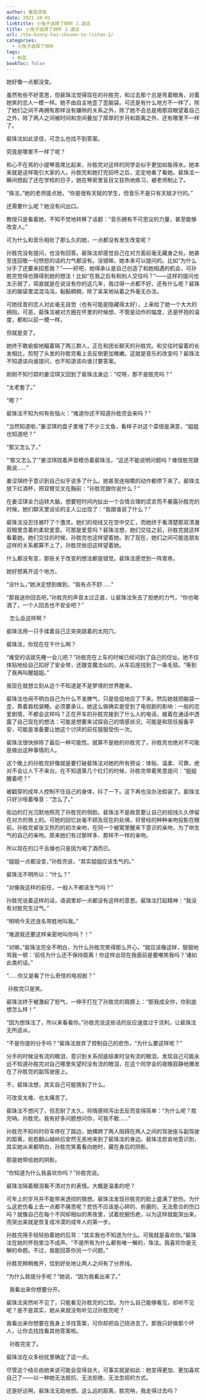 ```yaml
---
author: 番茄烫饭
date: 2021-10-01
linktitle: 小兔子选择了倾听 2.遥远
title: 小兔子选择了倾听 2.遥远
url: /the-bunny-has-chosen-to-listen-2/
categories:
  - 小兔子选择了倾听
tags:
  - 粉蓝
bookToc: false
---
```


她好像一点都没变。
 
<!--more-->

虽然有些不好意思，但裴珠泫觉得现在的孙胜完，和过去那个总是弯着眼角，对着她笑的恋人一模一样。她不由自主地歪了歪脑袋。可还是有什么地方不一样了。除了她们之间不再拥有那样没有嫌隙的关系之外，除了她不会总是用那双眼望着自己之外，除了两人之间被时间和空间叠加了厚厚的岁月和距离之外，还有哪里不一样了。

裴珠泫如此坚信，可怎么也找不到答案。

究竟是哪里不一样了呢？

和心不在焉的小提琴首席比起来，孙胜完对这样的同学会似乎更加如鱼得水。她本来就是这样吸引大家的人。孙胜完和她打完招呼之后，定定地看了看她。裴珠泫一瞬间想起了还在学校的日子，她在琴房里盲目又狂热地练习，被老师制止了。

“珠泫，”她的老师提点她，“你是很有天赋的学生，但音乐不是只有天赋才行的。”

还需要什么呢？她没有问出口。

教授只是看着她，不知不觉地转移了话题：“音乐拥有不可思议的力量，甚至能够改变人。”

可为什么和音乐相处了那么久的她，一点都没有发生改变呢？

孙胜完没有提问，也没有回答。裴珠泫却感觉自己在对方面前毫无藏身之处。她甚至连回敬一句愤怒的话的力气都没有。没错嘛，她本来可以提问的。比如“为什么分手了还要来招惹我？”——好吧，她得承认是自己创造了和她相遇的机会，可孙胜完觉得也猜得到她的想法！比如“在我之后有和别人交往吗？”——这样的提问也太示弱了，简直就是在说没有你的这几年，我过得一点都不好。还有什么呢？裴珠泫的脑袋里混混沌沌，黏黏稠稠，除了呆呆地站着之外毫无办法。

可她往昔的恋人对此毫无自觉（也有可能是隐藏得太好），上来给了她一个大大的拥抱。可恶，裴珠泫被对方圈在怀里的时候想，不管是动作的幅度，还是怀抱的温度，都和以前一模一样。

但就是变了。

她终于敢偷偷地瞄着隔了两三群人，正在和团长聊天的孙胜完。和交往时留着的长发相比，剪短了头发的孙胜完看上去反倒更加稚嫩。这就是音乐的改变吗？裴珠泫不知道该向谁提问，也不知道该向谁讨要答案。

刚刚不知行踪的姜涩琪又回到了裴珠泫身边：“哎呀，那不是胜完吗？”

“太老套了。”

“嗯？”

裴珠泫不知为何有些恼火：“难道你还不知道孙胜完会来吗？”

“当然知道啦，”姜涩琪的盘子里堆了不少三文鱼，看样子对这个菜很是满意，“姐姐也知道吧？”

“那又怎么了。”

“‘那又怎么了’”姜涩琪捏着声音模仿着裴珠泫，“这还不能说明问题吗？难怪胜完跟我说……”

姜涩琪终于意识到自己似乎说多了什么。她甚至连咀嚼的动作都停下来了。裴珠泫放下红酒杯，把双臂交叉在胸前：“孙胜完跟你说什么？”

在姜涩琪全力运转大脑，想要短时间内扯出一个合情合理的谎言而不暴露孙胜完的时候，她们聊天里谈论的主人公出现了：“我跟谁说了什么？”

裴珠泫没忍住被吓了个激灵。她们的视线又在空中交汇，而她终于看清楚那双清澈双眼里含着的柔软爱意。可那是爱意吗？裴珠泫想，她们交往之前，孙胜完就这样看着她。她们交往的时候，孙胜完也这样望着她。到了现在，她们之间可能连朋友这样的关系都算不上了，孙胜完依旧这样望着她。

什么都没有变，那些关于改变的想法都是错觉。裴珠泫感觉到一阵胃疼。

她好想离开这个地方。

“没什么，”她决定想到做到，“我有点不舒……”

“那我送你回去吧，”孙胜完的声音太过正直，让裴珠泫失去了拒绝的力气，“你也喝酒了，一个人回去也不安全吧？”


 
怎么会这样啊？

裴珠泫用一只手揉着自己正突突跳着的太阳穴。

裴珠泫，你现在在干什么啊？

“难受的话就先睡一会儿吧？”孙胜完在上车的时候已经问到了自己的住址。她不仅体贴地给自己扣好了安全带，还跟变魔法似的，从车后座找到了一条毛毯。“等到了我再叫醒姐姐。”

我现在就想立刻从这个不知道是不是梦境的世界醒来。

裴珠泫也闹不明白自己为什么不发脾气，只是低低地应了下来。然后她就把脑袋一歪，靠着肩枕装睡。必须要承认，她这么做确实是受到了电视剧的影响：一般的恋爱剧情，不都会这样吗？正在开车的孙胜完接到了什么人的电话，接着在通话中透露了自己现在的想法：可能是想要来试探自己的情感状况，可能是和现任报备平安，可能是准备要让她这个讨厌的前任狠狠受伤一次。

裴珠泫很快排除了最后一种可能性。就算不是她的孙胜完了，孙胜完也绝对不可能是做出这种事情的人。

这个晚上的孙胜完好像就是要打破裴珠泫对她的所有预设：体贴、温柔、可靠，绝对不会让人下不来台。在不知道第几个红灯的时候，孙胜完带着笑意提问：“姐姐醒着吧？”

被戳穿的成年人控制不住自己的身体，抖了一下。这下再也没办法假装了。裴珠泫只好沙哑着嗓音：“怎么了。”

街边的灯光沉默地照亮了孙胜完的侧脸。裴珠泫不是故意要让自己的视线久久停留在对方的唇上的。可她的回忆丝毫不顾及现在的处境，将曾经的种种亲吻投影在眼前。孙胜完紧张又热烈的初次亲吻，在同一个被窝里醒来下意识的亲吻，为了哄生气的自己的亲吻。原来她们有过那样多、那样不一样的亲吻。

所以现在的口干舌燥也只是因为喝了酒而已。

“姐姐一点都没变，”孙胜完说，“其实姐姐应该生气的。”

裴珠泫不明所以：“什么？”

“对像我这样的前任，一般人不都该生气吗？”

孙胜完说着这样的话，语调里却一点都没有这样的意思。裴珠泫打起精神：“我没有对胜完生过气。”

“明明今天还连名带姓地叫我。”

“难道我还要这样亲密地叫你吗？！”

“对嘛，”裴珠泫完全不明白，为什么孙胜完笑得那么开心，“就应该像这样，狠狠地骂我一顿：‘前任为什么还不保持距离！你这样出现在我面前是要嘲笑我吗？’诸如此类的话。”

“……你又是看了什么奇怪的电视剧？”

 孙胜完只是笑。

裴珠泫终于被激起了怒气，一伸手打在了孙胜完的肩膀上：“那我成全你，你到底想怎么样！”

“因为想珠泫了，所以来看看你。”孙胜完说这些话的反应速度过于流利，让裴珠泫无所适从。

“不是你提的分手吗？”裴珠泫放弃了控制自己的悲伤，“为什么要这样呢？”

分手的时候没有流的眼泪，意识到关系彻底结束时没有流的眼泪，发现自己可能永远不知道孙胜完对自己哪里失望时没有流的眼泪，在这个同学会的夜晚寂静地爆发在了孙胜完的副驾驶座上。

不，裴珠泫想，其实自己可能猜到了什么。

可改变太难、也太痛苦了。

裴珠泫不想问了，但忍耐了太久，将情感倾泻出去反而变得简单：“为什么呢？胜完呐，孙胜完。我有好多问题想问你，可我不敢……”

孙胜完不知何时将车停在了路边，她横跨了两人阻碍在两人之间的驾驶座与副驾驶的距离，宛若翻山越岭后安然无恙地来到了裴珠泫的身边。裴珠泫悲哀地意识到，其实她从来都明白，孙胜完笑着看向她时，藏在身后的阴影。

那是她带给她的阴影。

“你知道为什么我喜欢你吗？”孙胜完说。

裴珠泫隔着眼泪看不清对方的表情。大概是温柔的吧？

可年上的岁月并不能带来透彻的猜想。裴珠泫发现孙胜完的脸上盛满了悲伤。为什么这悲伤看上去一点都不痛苦呢？悲伤不应该是心碎的、折磨的、无法愈合的伤口吗？就像自己在每个不同却相似的黑夜里，试着挖掘伤疤，以为这样就能哭出来，而哭出来就是恢复成冷漠的成年人的第一步。

孙胜完用手轻轻拍着她的后背：“其实我也不知道为什么。可我就是喜欢你。”裴珠泫在她的怀抱里泣不成声。“不是所有为什么都有唯一解的，珠泫。我喜欢你是无解的命题。不过，我能回答你另一个问题。”

孙胜完稍稍推开，恰到好处地让两人之间有了分界线。

“为什么我提分手呢？”她说，“因为我看出来了。”


 
我看出来你想要分开。

裴珠泫突然听不见了，只能看见孙胜完的口型。为什么自己能够看见，却听不见呢？是不是其实，她从来就没有听见过孙胜完呢？

我看出来你想要在我身上寻找答案，可你却把自己绕进去了。那我只好做那个坏人，让你去找找看其他答案啦。


 
孙胜完变了。

裴珠泫在众多纷扰里确定了这一点。

尽管这个结论由她来说可能会显得自大，可事实就是如此：她变得更加、更加喜欢自己了——以一种她无法抵抗、无法拒绝、无法忽视的方式。

还是好远啊，裴珠泫无助地想。这么远的距离，胜完呐，我走得过去吗？
